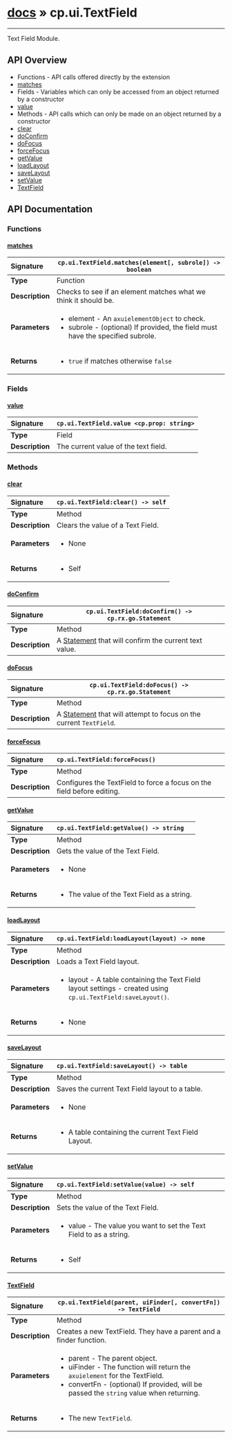 # [docs](index.md) » cp.ui.TextField
---

Text Field Module.

## API Overview
* Functions - API calls offered directly by the extension
 * [matches](#matches)
* Fields - Variables which can only be accessed from an object returned by a constructor
 * [value](#value)
* Methods - API calls which can only be made on an object returned by a constructor
 * [clear](#clear)
 * [doConfirm](#doconfirm)
 * [doFocus](#dofocus)
 * [forceFocus](#forcefocus)
 * [getValue](#getvalue)
 * [loadLayout](#loadlayout)
 * [saveLayout](#savelayout)
 * [setValue](#setvalue)
 * [TextField](#textfield)

## API Documentation

### Functions

#### [matches](#matches)
| <span style="float: left;">**Signature**</span> | <span style="float: left;">`cp.ui.TextField.matches(element[, subrole]) -> boolean` </span>                                                          |
| -----------------------------------------------------|---------------------------------------------------------------------------------------------------------|
| **Type**                                             | Function |
| **Description**                                      | Checks to see if an element matches what we think it should be. |
| **Parameters**                                       | <ul><li>element - An <code>axuielementObject</code> to check.</li><li>subrole - (optional) If provided, the field must have the specified subrole.</li></ul> |
| **Returns**                                          | <ul><li><code>true</code> if matches otherwise <code>false</code></li></ul> |

### Fields

#### [value](#value)
| <span style="float: left;">**Signature**</span> | <span style="float: left;">`cp.ui.TextField.value <cp.prop: string>` </span>                                                          |
| -----------------------------------------------------|---------------------------------------------------------------------------------------------------------|
| **Type**                                             | Field |
| **Description**                                      | The current value of the text field. |

### Methods

#### [clear](#clear)
| <span style="float: left;">**Signature**</span> | <span style="float: left;">`cp.ui.TextField:clear() -> self` </span>                                                          |
| -----------------------------------------------------|---------------------------------------------------------------------------------------------------------|
| **Type**                                             | Method |
| **Description**                                      | Clears the value of a Text Field. |
| **Parameters**                                       | <ul><li>None</li></ul> |
| **Returns**                                          | <ul><li>Self</li></ul> |

#### [doConfirm](#doconfirm)
| <span style="float: left;">**Signature**</span> | <span style="float: left;">`cp.ui.TextField:doConfirm() -> cp.rx.go.Statement` </span>                                                          |
| -----------------------------------------------------|---------------------------------------------------------------------------------------------------------|
| **Type**                                             | Method |
| **Description**                                      | A [Statement](cp.rx.go.Statement.md) that will confirm the current text value. |

#### [doFocus](#dofocus)
| <span style="float: left;">**Signature**</span> | <span style="float: left;">`cp.ui.TextField:doFocus() -> cp.rx.go.Statement` </span>                                                          |
| -----------------------------------------------------|---------------------------------------------------------------------------------------------------------|
| **Type**                                             | Method |
| **Description**                                      | A [Statement](cp.rx.go.Statement.md) that will attempt to focus on the current `TextField`. |

#### [forceFocus](#forcefocus)
| <span style="float: left;">**Signature**</span> | <span style="float: left;">`cp.ui.TextField:forceFocus()` </span>                                                          |
| -----------------------------------------------------|---------------------------------------------------------------------------------------------------------|
| **Type**                                             | Method |
| **Description**                                      | Configures the TextField to force a focus on the field before editing. |

#### [getValue](#getvalue)
| <span style="float: left;">**Signature**</span> | <span style="float: left;">`cp.ui.TextField:getValue() -> string` </span>                                                          |
| -----------------------------------------------------|---------------------------------------------------------------------------------------------------------|
| **Type**                                             | Method |
| **Description**                                      | Gets the value of the Text Field. |
| **Parameters**                                       | <ul><li>None</li></ul> |
| **Returns**                                          | <ul><li>The value of the Text Field as a string.</li></ul> |

#### [loadLayout](#loadlayout)
| <span style="float: left;">**Signature**</span> | <span style="float: left;">`cp.ui.TextField:loadLayout(layout) -> none` </span>                                                          |
| -----------------------------------------------------|---------------------------------------------------------------------------------------------------------|
| **Type**                                             | Method |
| **Description**                                      | Loads a Text Field layout. |
| **Parameters**                                       | <ul><li>layout - A table containing the Text Field layout settings - created using <code>cp.ui.TextField:saveLayout()</code>.</li></ul> |
| **Returns**                                          | <ul><li>None</li></ul> |

#### [saveLayout](#savelayout)
| <span style="float: left;">**Signature**</span> | <span style="float: left;">`cp.ui.TextField:saveLayout() -> table` </span>                                                          |
| -----------------------------------------------------|---------------------------------------------------------------------------------------------------------|
| **Type**                                             | Method |
| **Description**                                      | Saves the current Text Field layout to a table. |
| **Parameters**                                       | <ul><li>None</li></ul> |
| **Returns**                                          | <ul><li>A table containing the current Text Field Layout.</li></ul> |

#### [setValue](#setvalue)
| <span style="float: left;">**Signature**</span> | <span style="float: left;">`cp.ui.TextField:setValue(value) -> self` </span>                                                          |
| -----------------------------------------------------|---------------------------------------------------------------------------------------------------------|
| **Type**                                             | Method |
| **Description**                                      | Sets the value of the Text Field. |
| **Parameters**                                       | <ul><li>value - The value you want to set the Text Field to as a string.</li></ul> |
| **Returns**                                          | <ul><li>Self</li></ul> |

#### [TextField](#textfield)
| <span style="float: left;">**Signature**</span> | <span style="float: left;">`cp.ui.TextField(parent, uiFinder[, convertFn]) -> TextField` </span>                                                          |
| -----------------------------------------------------|---------------------------------------------------------------------------------------------------------|
| **Type**                                             | Method |
| **Description**                                      | Creates a new TextField. They have a parent and a finder function. |
| **Parameters**                                       | <ul><li>parent   - The parent object.</li><li>uiFinder - The function will return the <code>axuielement</code> for the TextField.</li><li>convertFn    - (optional) If provided, will be passed the <code>string</code> value when returning.</li></ul> |
| **Returns**                                          | <ul><li>The new <code>TextField</code>.</li></ul> |

